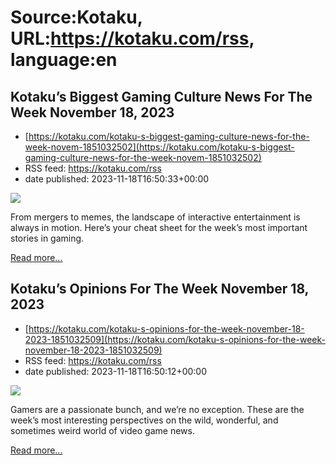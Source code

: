 # Source:Kotaku, URL:https://kotaku.com/rss, language:en

## Kotaku’s Biggest Gaming Culture News For The Week November 18, 2023
 - [https://kotaku.com/kotaku-s-biggest-gaming-culture-news-for-the-week-novem-1851032502](https://kotaku.com/kotaku-s-biggest-gaming-culture-news-for-the-week-novem-1851032502)
 - RSS feed: https://kotaku.com/rss
 - date published: 2023-11-18T16:50:33+00:00

<img class="type:primaryImage" src="https://i.kinja-img.com/image/upload/c_fit,q_80,w_636/a63a19badb75efa60c07224ee2b63a74.jpg" /><p>From mergers to memes, the landscape of interactive entertainment is always in motion. Here’s your cheat sheet for the week’s most important stories in gaming.</p><p><a href="https://kotaku.com/kotaku-s-biggest-gaming-culture-news-for-the-week-novem-1851032502">Read more...</a></p>

## Kotaku’s Opinions For The Week November 18, 2023
 - [https://kotaku.com/kotaku-s-opinions-for-the-week-november-18-2023-1851032509](https://kotaku.com/kotaku-s-opinions-for-the-week-november-18-2023-1851032509)
 - RSS feed: https://kotaku.com/rss
 - date published: 2023-11-18T16:50:12+00:00

<img class="type:primaryImage" src="https://i.kinja-img.com/image/upload/c_fit,q_80,w_636/c43f4c7f2aa83cbe2b9e8d727001eee9.jpg" /><p>Gamers are a passionate bunch, and we’re no exception. These are the week’s most interesting perspectives on the wild, wonderful, and sometimes weird world of video game news.</p><p><a href="https://kotaku.com/kotaku-s-opinions-for-the-week-november-18-2023-1851032509">Read more...</a></p>

